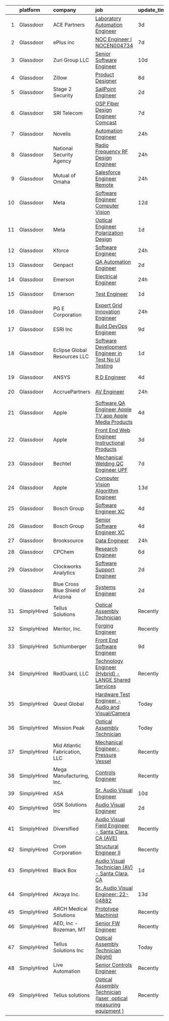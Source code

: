

|    | platform    | company                           | job                                                                                                                                                                                                                                                                                                                                                                                                                                                                                                                                                                                                                                                                                                                                                                                                                                                                                                                                                                                                                                                                                                                                                                                                                                                                                                                                                                                                                                                                        | update_time   | location                      |
|---:|:------------|:----------------------------------|:---------------------------------------------------------------------------------------------------------------------------------------------------------------------------------------------------------------------------------------------------------------------------------------------------------------------------------------------------------------------------------------------------------------------------------------------------------------------------------------------------------------------------------------------------------------------------------------------------------------------------------------------------------------------------------------------------------------------------------------------------------------------------------------------------------------------------------------------------------------------------------------------------------------------------------------------------------------------------------------------------------------------------------------------------------------------------------------------------------------------------------------------------------------------------------------------------------------------------------------------------------------------------------------------------------------------------------------------------------------------------------------------------------------------------------------------------------------------------|:--------------|:------------------------------|
|  1 | Glassdoor   | ACE Partners                      | [Laboratory Automation Engineer](https://www.glassdoor.com/partner/jobListing.htm?pos=119&ao=1110586&s=58&guid=000001832119b7a48bf8533089014e79&src=GD_JOB_AD&t=SR&vt=w&ea=1&cs=1_91595991&cb=1662707677602&jobListingId=1008118432869&cpc=42BEC95245890617&jrtk=3-0-1gcghjduo2jq9001-1gcghjdv9h7hs800-652232bdc68f173f--6NYlbfkN0ByNdR6lR5vInkMqW9PARJ6PF3Zoox9TiDJ9pL5aH1Wos5x1GM2VbCIKGnz0RoNfDqlWyXl9LGI9vwy7gxCs_LLdZusVkGrclSH0xyfXqal5_2hd21Z0ElCXOdZhyIi92q-kwUtiUY8hyKzEHXsTKSBRur4iZIcq9xdPbnWPKb0U7JaaxMOGnqrz0ld5u-bNiM96tjKpPwih_0fcRLB_P6uypKrC4tXX-UVANu3R-jjSea-RIvW09WQLPClLwcRLRbtWwotPDHyj7YRT5y-NvoVWgWrtBlsCETi1l3stUOTuyvC4QnI7rS0McT9aWz8Tb7HOnnuIhMzMj7FAbnSF29TUIGN_HZyav2EhRV3V3Vu3EOMq3ExvG0Y3-NoKNm3Q0ocl8WNXzfYDz5faGi8Hxkobf0iIxV0a4zdXZGhomq1ORsX8FI4LwMLdrK0ibSVVzstn2PaDDyu_3KmqoXepWFs35USLcaESlet8e45LXKQoojZRKSNU1IUs0wrasErwo5hkEjIhzk8sA%3D%3D)                                                                                                                                                                                                                                                                                                                                                                                                                                                                                                                                                                                      | 3d            | Middlesex, NJ                 |
|  2 | Glassdoor   | ePlus inc                         | [NOC Engineer I   NOCEN004734](https://www.glassdoor.com/partner/jobListing.htm?pos=112&ao=1110586&s=58&guid=000001832119b7a48bf8533089014e79&src=GD_JOB_AD&t=SR&vt=w&ea=1&cs=1_8b370ccd&cb=1662707677601&jobListingId=1008111393625&cpc=FB7E4A1762AE5BEC&jrtk=3-0-1gcghjduo2jq9001-1gcghjdv9h7hs800-e62d58807affaec6--6NYlbfkN0B4q5ZfxtiYuHthRCrlNTaH3IgnRrb9iipLWN6eJD-7mZ_ik5fnnuNKhefJl6Hd361zlzf3QU9X6UiejdtsDhHShDiU1BZUW5A5RytRO4Ps3aKSwP3ZX7mBv3DvFTX_OuAv4cDBlZjjgLh0-7ix2jL-GRLng5TzsR9jFJZu558b7uMIYjus-rx0hupQzSFmDW-er1ECWT_o4t-cA7q8-ftXV6hS_oR8KxfoZjsZDnsBhZRnlLQyKvF-qTbCjUAPTp88C_pXTLs9zZrP7JPelQ1zkdsbBGmzMju0TgAJNhyL5buwDbVRIiNrGM0AbNLHeIG1mDa7Ip8xgm0-5fHstpAthV9MllSSlQPp-htF0raUyCeA69N-eNglpUFmrADXs3bayin_5fL3LLfKfsuG68seuPkJqyKz2c3W_MdddybQKgKRMcgyuw4qTsun_BSiqrZXmRMVHNoiA7tbqtLzB9EhKOB6QIws_syObr3c3GNJL44p25J09MZODg-p01I8jLFeOb387rJgnBB58S6uJX-H9cU8jfvUCEw%3D)                                                                                                                                                                                                                                                                                                                                                                                                                                                                                                                                                                      | 7d            | Remote                        |
|  3 | Glassdoor   | Zuri Group  LLC                   | [Senior Software Engineer](https://www.glassdoor.com/partner/jobListing.htm?pos=130&ao=1110586&s=58&guid=000001832119b7a48bf8533089014e79&src=GD_JOB_AD&t=SR&vt=w&ea=1&cs=1_878b2751&cb=1662707677603&jobListingId=1008101640448&cpc=A65DF3A704A48F9B&jrtk=3-0-1gcghjduo2jq9001-1gcghjdv9h7hs800-9ddeddfb2317601e--6NYlbfkN0B_pnyWOsolwvUtosgC7SuPHFP0Wtx8vABUPGRKWhljOhw5DdfbGOCWb7eK3Y09FMjg9X14kRfhlmXPDMFpK8ITMUlqVucPg_7JOk5YMmVY6aQsS0St0dfmzScn6EZedG8-MNEsECbVKreNmHiACsFIMjvpXMxV9m2vIb1y0g-PRuVk13wu4n5JcsPfnfkXRUfh3fVVragGTjgTdjubO_fPQIsfeMJuPOSUJ858TL3o4t3PMySDJ5bEQjSLV9zb9jIB2Bo6gp2319FkOgdX1PVoHm_0H6tudUcP1BXKM28udWE9KXYu02ZQYMZoxyR8vsZvasiHGmbbUAtxxGtoq3D-dE2RXKM_GmULcGifXMvc4QN5N6YCyd74JAxmDgHoHDUqPj-B8YHutiInIact0Xp5c1Pd1OiEUbzAB0ATeo7fFoSu9upqnjm_rG-AYXzv6BnrLxANYckeeF-AUqCxhN1Ka4sJ1hER_lC6ahY40DEisV9Gs7LSWEIiNxs5MqCNYbw%3D)                                                                                                                                                                                                                                                                                                                                                                                                                                                                                                                                                                                                          | 10d           | Remote                        |
|  4 | Glassdoor   | Zillow                            | [Product Designer](https://www.glassdoor.com/partner/jobListing.htm?pos=121&ao=1110586&s=58&guid=000001832119b7a48bf8533089014e79&src=GD_JOB_AD&t=SR&vt=w&cs=1_9482edb7&cb=1662707677602&jobListingId=1008105734825&cpc=3BA4CE39D5B5DEF5&jrtk=3-0-1gcghjduo2jq9001-1gcghjdv9h7hs800-923d093315a463c1--6NYlbfkN0ANMurRYyPEXg08u6OamUd1Mvhk-zhFSGYIZgoJR86UvYL2v6MoUqae-sD5DnU21vqzMUfcrlxXldGlpvZ_A9LcSbv7fieDI5Q_e0eCDabZQJSfXOKXU7HhyZwRBWFH68mW2QkyUBY-1UqPK4A2Y0SDj9Q6XtG2RXC_FvaVnw66ZtEOEX5EEE8TnwtOvZw3uKoAc7_Z_IgfOfsbe898SoADVkrl74q4nlsACu4Vqep-O-EIggGPyNgb3C5-UtWixD1GyfMvYcnkKRp3I0A9KYc4pN8llBe-RNLCPPJXUZdWdELoEpiVQNsiJVOVm7j6FHRkAKzUmhchIncsjSFM0bDHoZsj_lNeWoZNe5zo1V0lEu2geboX4KH8ZM9lirz61PtI8zRLgUR3mdyYFhpi-tHjSOVN1mvSZcLqOpu9gMDzrjmraKctkCcbKWJ0fLPZs4nTyVtfyy4PQnxst9594jotRshzL5OLYGQtLYYcLuCBseKfR7FCmLqhBEo74maNNTfPinKB2UD5y8bzKx0QMGu8gD5tQVtIgnlauRqqKPit_X9Gi4o91MxFM6QjypeHt2AF7e8Mk65YoCNEcVE4jvaTWJxRPsBjeYRWzyn_QVrFNXVqIqxHIMpt0ZqeyOimTxatBPXgX0RQsRr1dX8YSTzRB4AA3sqGU-I3eSDA6hWVgSc3dhlTE1xq10RamEJCyFx_06BmNhBpW3nRMZbUB5CDRt-6Vyz4UiQ5HB8RP9qV3D-amT1V_5c5RWRIsbq1sJx6C6qIXVBdY-1OEQfnXGA-QfzPAQNLZb1Cf6H3x3hyp17g51yPWlP9jPenMtsyLPzi1o5OEJXEhI1Wc0dFGmUQ2xbXVzHR_7WkLyUhMTubwYpGPF2ZR9ddL0agZgiAm0w%3D)                                                                                                                                                                                                                       | 8d            | Remote                        |
|  5 | Glassdoor   | Stage 2 Security                  | [SailPoint Engineer](https://www.glassdoor.com/partner/jobListing.htm?pos=103&ao=1110586&s=58&guid=000001832119b7a48bf8533089014e79&src=GD_JOB_AD&t=SR&vt=w&ea=1&cs=1_995b4834&cb=1662707677600&jobListingId=1008122108192&cpc=56632219D727AB75&jrtk=3-0-1gcghjduo2jq9001-1gcghjdv9h7hs800-ab52e1fe7014b250--6NYlbfkN0A8T88lZYuzf-YiSocU980sXMNm8VYjkAjpTeJrhsXZBo5azuizjI5jDhn4NeyRL-DWMQZMu4xJQ5l7A6741QzoSK_bKV8uZMTRXsP6FYiybRrntL91jxXSP0VTeicyFcD6kJSww4hA0lorlDb8qW9GgVuiVIoLkqh2Xe1m9KGqmL7OKOrAd9lgoi8wFgWQpWbzOu45EMtp2elLWnHOjQCXzG-lj9AWl-EGMmSCCGmKcgPIVu8iybTC1pLAb7AojQAcLNatjzRVQ5_3xuKlAt2Uhmja6O54UQBYmAcONgR02DSpZI9tupTqUeBCcIaaZKgh7J2VbQOpwaxZZlWEKz0Q-j4uV2U7cVAOLqXehMLsBGUM-lKFg5-Z5xzA0QO3ami8Z0s2KMVZcJa6Q02JywcoAqGPGyGOApzQyj9is9bCDiPXhO8X9muxTjmA8i0d6f-5CboUPpNbh7e2M-7AK9eMEzkiGyrXewS5w7WnMVQ7kPtLM0PrnRF92x2v_otIRmdxsLT6_kpaUnI_v6uPqJArYH8GB897vBPgjo8OOP7P0Q%3D%3D)                                                                                                                                                                                                                                                                                                                                                                                                                                                                                                                                                                  | 2d            | Remote                        |
|  6 | Glassdoor   | SRI Telecom                       | [OSP Fiber Design Engineer   Comcast](https://www.glassdoor.com/partner/jobListing.htm?pos=127&ao=1110586&s=58&guid=000001832119b7a48bf8533089014e79&src=GD_JOB_AD&t=SR&vt=w&ea=1&cs=1_a6b20be0&cb=1662707677603&jobListingId=1008111643443&cpc=32EE424DE2B657EB&jrtk=3-0-1gcghjduo2jq9001-1gcghjdv9h7hs800-e4c5a6d43a99ec4c--6NYlbfkN0ASox8HY7fHhqRCv4hkUtVh8gjFDbM8jCSTur-O6PD715wUk0B0t4AHUJnDHRUPYkFrob2BwK2Scjm15woiDC1PKSR0cjZuAU88ZbK1fAyFJBn0DFyGDp-4JdSVrihR0kt8v75XAPgoBBSaSR_1dRDNHk3sCmc0Dcl_0DX1wQLgP18TyASoKIh3PKchGzNP_V3uc2x053mwHcYnF0V-7uNnWdqkiJk3ympmdERm1iTVCd8XQipCicAoGXNTcSp8qxC6mQjZqPzRNCu3l5rkZlvE_qou5agHUVtJ7UBulR5cm-AlORGwlNfuVgyd8wGJ-UsAgV4w4MDhbbB3efA2E3CJ80uCNCq34yP1FtD-nA4EC-sMljSBLI_Gqfrn_99c-PznKJ4LlDgG5rCWWrpHrFFqF672fSSAw4sH6UDxorhA5R0xDETP1hiQn9BjtgLjfNHMSbxGp9brUT4LdVNJgSjkRwLgKvwexzYuAheeL84XmoMWHS1fJ-zp5So1z_ovpDAX9JdoTMRgAtNf5FXyn0TR-85GdXn0mJc-3GSbfqYw_6fbDXWqeC_0QG3cIi2lfBJJU7iA-7IClzDpYj9sus3mDsxU_dfLQLfYNbQX9sym6A%3D%3D)                                                                                                                                                                                                                                                                                                                                                                                                                                                                                 | 7d            | Remote                        |
|  7 | Glassdoor   | Novelis                           | [Automation Engineer](https://www.glassdoor.com/partner/jobListing.htm?pos=101&ao=1110586&s=58&guid=000001832119b7a48bf8533089014e79&src=GD_JOB_AD&t=SR&vt=w&ea=1&cs=1_8a5eb1be&cb=1662707677600&jobListingId=1008126599538&cpc=039DA5D2EB257540&jrtk=3-0-1gcghjduo2jq9001-1gcghjdv9h7hs800-c554b434873a16ee--6NYlbfkN0DuAmDPkHKeHhEjzTkWHdJ-QQb8g7bZBPtpB41cPHESkAkTWqrztWh_4T07En7g6J0p9w_-tgwyqNflJtc2XeC6DDM9ds9M6i5InphYErBHrDNcs5oPf1pBvv7xvXXI0vDX3pAa3yNudOfPpmeHucuePk0EjouHxPUAjMIkYq_Xevm8JGV7rzLIPktliFw6bMzuf66GDD7SriYnKpsp1NtNp5f7HQZY33wxBbej3Psw16LQvckO14RV1NO-vywH43GrDv8E5Egd59MRF5hxDlxf0fvO7VDWVL_iKZFOVwY4LB07Yx2_0_xBGIZk49xUkqxRFycStIVekr8az7MSRg2Ei3MjY7bilG3iqG0W8zshMLL88OnybPEbcMCjfhFhEMyV5Gn9Iyaw2sMeqCQWIjDPPAs4lKbF9Y6AtoATxT-YDhLEEXzPCoXvGy4jFpyye-FkgD6PIy337ZFHAi8fmzKpQAy8feiVcZNkA_frI453P2iKID2Z1-ltiQlH-IzI-oGRDn3GaPiqANiGK9oY6TnVrtPjL9QWvBqxsiDI7ugWrg%3D%3D)                                                                                                                                                                                                                                                                                                                                                                                                                                                                                                                                                                 | 24h           | Guthrie, KY                   |
|  8 | Glassdoor   | National Security Agency          | [Radio Frequency  RF  Design Engineer](https://www.glassdoor.com/partner/jobListing.htm?pos=110&ao=1110586&s=58&guid=000001832119b7a48bf8533089014e79&src=GD_JOB_AD&t=SR&vt=w&cs=1_2b76357e&cb=1662707677601&jobListingId=1008127627749&cpc=7E69D0A57279CD4B&jrtk=3-0-1gcghjduo2jq9001-1gcghjdv9h7hs800-a33cf213bbf4dc61--6NYlbfkN0AC5S5KfpcrE62cRuYLg6qW_HWiPjKHP06qk-AGfbwYtGlr3wcSMURH9oqKq1q2FCeKEYaXCIMmdrkPaz4Xn-yvDluqV-Krdjalzg8uDy9Z2mVNvEL8qS_zOCVe_MGyE_EAhghzG5RMoT0evCp2Q_dFz-tDxnSZuinX2q0ZbV71o7FJgGTTw-NuWO2JzMELVCi7HnxfGUvA_lmnjhvXYrZqwUsD0EywfHSUwHR9w5yreT9Bub5m2X9Y-j6DlHBdX2vbNl5mdnjVQ5mHBw7BtZZy_SdWMwPDe4YQVB-PrOCSH39iOUspAKF-xxuZTg-NnZrg-1MHLB3TYDDwZxssSamJV1PQOFBLhYYp1QsFTTshXd494etYz1lUWkhbXzgnHWZKmV04QctdQ8FeLYL1vaSzoEIpOfsOwBWavURoYw1eBrgqVZrr2qxGy5fzeCq2BmGGmLYehCtJbPjKUBRpZCd9xCI6mCsl26jAk0H_Sx9OeOdyTVa0qgr_)                                                                                                                                                                                                                                                                                                                                                                                                                                                                                                                                                                                                                 | 24h           | Fort Meade, MD                |
|  9 | Glassdoor   | Mutual of Omaha                   | [Salesforce Engineer   Remote](https://www.glassdoor.com/partner/jobListing.htm?pos=102&ao=1110586&s=58&guid=000001832119b7a48bf8533089014e79&src=GD_JOB_AD&t=SR&vt=w&cs=1_f2e7d497&cb=1662707677599&jobListingId=1008126266615&cpc=85D4E989D68E6247&jrtk=3-0-1gcghjduo2jq9001-1gcghjdv9h7hs800-2c430e978f3b786d--6NYlbfkN0AKY9t8q7VgAheoAs7efbXyhExMUVS6P88HBLabZoQOT6odWudF8K1nswEbB-u_gfhpoqbk2Gu_Ij1pbMkCaCxA4sFSufbrH3PyHdjj_IHJxKKO7ncoKR1mfChi40gAl32OhRk_6NkiabsT2P8gymBO4S0jupcXWeKmc9nP7kvawedH2Eyklsz7F5u6FBVJGODAkHZZU_RZyNhR7Qpu7oz_YcS86T2MZ2jAgnJ4q4vGESBIvaAH7zMd9Z1eCiShk_goiTAprMNwTx-hQGKg2v6mkxgIVQ9tEX6qG6z7SkN-Op8wZuV3OdcJ80n2HkTITgoPyvezxxjtGG3mOnmBcFpL92rQmp4_6KvOvPLMFZpSSOIVY986zk0Nhl4bQmvdmG46VUY_FIRW84mpHZpxnPBN8Zs3HwfLAxrHT8V2CcbGR4PwJkNjr8e5_uwm4tkZcm6i5l6YVxm4b_hT8xGZT4EySoeYks1qcWdc03wqqxoJom4tTr2N2FAtXrDe6GWHYHr1WxGZGdt1VptbtYb58HZjfbCAagLespLYe9_IAv5r1w%3D%3D)                                                                                                                                                                                                                                                                                                                                                                                                                                                                                                                                                             | 24h           | Remote                        |
| 10 | Glassdoor   | Meta                              | [Software Engineer  Computer Vision](https://www.glassdoor.com/partner/jobListing.htm?pos=104&ao=1110586&s=58&guid=000001832119b7a48bf8533089014e79&src=GD_JOB_AD&t=SR&vt=w&cs=1_3632d1c8&cb=1662707677600&jobListingId=1008098380623&cpc=C63BD00756FD6F58&jrtk=3-0-1gcghjduo2jq9001-1gcghjdv9h7hs800-9aa4f68b3dd2f527--6NYlbfkN0DYl4UJW4r1Vl7FEn6T9F-rD9lpC-0oMJVSiWjK_MGUd8e8cHXcpv6KPyjLHZEfqkWOcX9hFWx8hFzdOzQU5Dl34JTYYxQ3_iIxcrJBRnNeMQBKfD-8c5EePjLvtrJduIJsdg_d6CF3XkX1qh0pJEeZrWuYJebt361thuqh7fzdzHmd8dNQzCqzSJuJ8gDWKWIsvubSf7xzbZ3UaJ2-60VafikgjEEmm9iiQ5n17VFZ-3TH1Do6XEpCLfeHelJa8S9UPmDSPtsZt-06x86kpVsx0V-5rjeybVLApdD0F7JDgf91sgXfaoOw7nxeckI-fvbtD6rvt_sS_S1NCxyOZKLjJ7tTKD9mMxz2yoFize36C6o9ilxVOpwwppIAQI33iPfYJMs9oG96Oj03B5Tb8AWr-T2PgxFHZv7oT4T2mpzwXJiR8jvhBlIWeXYq4YDIkosbOe5F27A-K-EQnq7-J6TB_geAaLzHfHtvtolfVWR_SF6Fkk2J-ywVcG25hRKhITrT_GIKHm3d6SxmJj06gQbDGwxaxtDrdnzf0FrcLqDfLOXBOWyd9wR08O6n-x4PKedY7NR9Bhh6gTCDSQYP39gXaBFCgKJpU0_js78o0U0Z7YKI02kt5fNzcU5suS9VL9RvMe6rGg-PUqg6hAuPScjFcwr_iwHVPAajQ9lJkWcjJw50sq2ZSNWM9jCoYywt4fT-yhwx1WL1zq2-lgrBsO5lCU9DqDyP0Oa7EEhHCRhSfCUzkt0hDxeJPO4ZKdrRzYRwRpPJNVGuww0UTDso5dBQkUza6qOVcjvgkpwK8lYWSryyByFblB9ekEvJbMzr4ApScylqTP4ao8qeXP3Wh0b2zt3ack775t7hGql4QYrmIWMC0JPn-N9VM14XSLdlzq7RPkP4yYnENGo0hPoxQeH703hx8vYL-9kng7vZOt1TSx1i5a647WoVKgsI3KgxNrukGL0IzuMsvM5NOffjDH1KMxNcxJWfgv7XFVgLMarLmUi-WJyGjqWybISpF5ox1ZczvkAwXGedAR-5wJ_jzDFx1zBg6gfr5bDlQ0JkHgBpRPcGotqKpIA_NgSYjPNbTOM%3D)     | 12d           | Remote                        |
| 11 | Glassdoor   | Meta                              | [Optical Engineer   Polarization Design](https://www.glassdoor.com/partner/jobListing.htm?pos=108&ao=1110586&s=58&guid=000001832119b7a48bf8533089014e79&src=GD_JOB_AD&t=SR&vt=w&cs=1_c5eba582&cb=1662707677600&jobListingId=1008124635623&cpc=07D58528F3898F33&jrtk=3-0-1gcghjduo2jq9001-1gcghjdv9h7hs800-ea555e5c1bbaf5b2--6NYlbfkN0DYl4UJW4r1Vl7FEn6T9F-rD9lpC-0oMJVSiWjK_MGUd8e8cHXcpv6KPyjLHZEfqkWDJ-rd2ECtM1e4tNc4kUWUrfZ6Rs2gvZ6mGEtRh1i7_XPpiR_KvJ7F3lCN1FxWaidqWdXHR490vLbFCvla3wZtdAThktYa75BMbzh2A3sbqVtWNulb84IvaIhqbeG62v2DARnjNhpGnvJZMksRJekkwPbiKJo0kCrh9j5ubCY3JECTuhj2HlfFVRTWC5eHm_urvB-nLIzDvYSXTQZyG5aQLALoekOGasYDl5T1EZfkphMQX4jduN6rdaARXf10VMCP5Gx-FKfWw4NTfYOl43a8E7zxxkjF8mvNUy44K5c7TgQV3MlpoVOCpbgNiu_YzlNJicI1TvepPR5D4iUtZQOwe5hQCEulEPB2GC6WaUYtOx4MsxPAqY-_qeeeJ8BBvzPo7rhomDFF8PSWbTW4DhOEGnJ2mXhK-sW5x4fEe5UJ4xBqc2SzK0-bWdUhOrq8hYK1l9eF0-OlFu98k7OufrmZg7_rcTcmcbB_rnWEXbsoYoXYfUjzUUF3_4q0fi_5OCEAM_wiMG2f1ss4v9apqoSKfL9VRA9yPVsTugp6wHBlMNKpF2eOFG6yZQGKZhYlbJHBkg9VM7VEs8ywijr2WdZnDH1MMKNqDUQn8D-IIIOeJOLjyBQPAZVLw-z20V1Sy2kMb91-bmfXu33QzSsYCryD0q-twyjPbo7k_4K9BzCDqCgNqLo0qyUrQmSpVgPcymq-UhlvJHmSf3X2z4qIKdN3rqAAyOrMb1dhibqSvQK6FN8ECPGz2slq1YK2QSUmBjKpBc6lHCz3bV09_swWZlE25Kcr_RW7JtZ0qGwog044M5dWRDqx8FRi4vNLgnSwJ1yZNaD01yRq5QqkItlHWJErGHh6Jq9VWOemf-AOOZdRhkYW1jA2DWNplKSlsSFAOdkJohHECeoJUIoOn3QkDBjgbmdiYB79mFZY3mn5b7IsxCMKk1wvpauArwudcy2JTcxmF3Ebv1DVaOgQ1IqzWSLt7_jf3r1VBOn4jDgSrKMJ1Zg3nAq9mYneGWU6bMux4jI%3D) | 1d            | Denver, CO                    |
| 12 | Glassdoor   | Kforce                            | [Software Engineer](https://www.glassdoor.com/partner/jobListing.htm?pos=129&ao=1110586&s=58&guid=000001832119b7a48bf8533089014e79&src=GD_JOB_AD&t=SR&vt=w&cs=1_6d6a5d6c&cb=1662707677603&jobListingId=1008126594679&cpc=9FE5D8D7282D4400&jrtk=3-0-1gcghjduo2jq9001-1gcghjdv9h7hs800-51b0cdb0ba8c4854--6NYlbfkN0C5IatSLh_Ak1q39eQQoPIxD737RW9NeiYGvIRXkrLjEBkC4LI6KweF0vk9JRHgKW-rWWoHfZAx_It2o7fcRG0rBWp6Y8od-RPAJZDIlAKxOSSWQ2yNoxUwaNx0DioPbWmKrmH25Kt_R5UOMipFAGe-u6H-i0n4B-FGs0b33kKP1_RNDyMC8ZpB5Vei9dBHjKC94LilDNAjo6XIprCO3wKh9YGCdjIDHoUTNXAIyt-d3ks1_oANLv2sH5gc1jhq09ufNkW3ekTeNw-gzFSn21fNwxCAKaenqE1S-8gf7j_BMshT-hUGpxcENEycRdTEmkk_arF_7mkszKFAXQFcabsAodlKgH4CP1SdbVdecQgiAr--58T61P0uZrXJp5TyBx5yrrErTNv7yq7kFYeNzRwjqeUNgOmzpHa70JmMzY_BKcxZ8lYMXBm7xtfKMHIMOTddH8TY6-x4oONbDzWhj7NvB02U22bIkGWOVuCy5fZSCvxxW6cZAlz-tuKDXyyl4FhdvF0DXb_ZpyazfOCxDEESyykI92egz-zzJ5Xd7guFx2Rq6BdckqvH0TiakNeDpjP_G8zUVdMwm4G5qjHRkDTrRR4QPjSMNcdtli8PttnzSfG-JgVkFrNfODDEg1JaCNs%3D)                                                                                                                                                                                                                                                                                                                                                                                                                                                                                      | 24h           | Windsor, CT                   |
| 13 | Glassdoor   | Genpact                           | [QA Automation Engineer](https://www.glassdoor.com/partner/jobListing.htm?pos=128&ao=1110586&s=58&guid=000001832119b7a48bf8533089014e79&src=GD_JOB_AD&t=SR&vt=w&ea=1&cs=1_071d949f&cb=1662707677603&jobListingId=1008120747234&cpc=9908D8D4413DBB8A&jrtk=3-0-1gcghjduo2jq9001-1gcghjdv9h7hs800-f8bde9ad44e3b6ad--6NYlbfkN0DaJtr4oGHmmHzyu6tv3H66f-JEres8CRY456IlKwHT4pJ-OX39KHuYqa8Q8GbUa3UWmaqpugOg5sHetZJ1ExuvrzBVO-1fykj_jlJ7olinRg6hj5svdLqPeNwM6WpazWmkVW72ah3x2aMZPo1-e8ARbH6qaNvJHKIqu8XbK8HvgWG8y-mypf7niJ4kYJm8lTEEyuXUVMGUsigc9JQbT8xemIbOrywRY9WKZhVpur-I5n8dAmzbdCASGPp1c02BbngRf3GSk-dPD1FO5XG-6PSIUNIN4KhCBbPp8GM2BsJajNAOWMLG5vmP5toaYJeDKFrRLmHy4zHhAmWCX7y_5t6RAhl3eOyO4fS8d30jSCM15pxEE9Z__XTfiGoWyy8_OMcawdAOTc2_rhid1MttWCa6kN9H0M1kSgYJjOqD3HRwOuVuB1yk8w6LoPwcPqj_Cfp5qVzS-NjF2Dcc6qu3YSUFK78Aawy0L24ffBEyKvqmSpWKLbAsmBCRuNEfII-KsuM%3D)                                                                                                                                                                                                                                                                                                                                                                                                                                                                                                                                                                                                            | 2d            | Austin, TX                    |
| 14 | Glassdoor   | Emerson                           | [Electrical Engineer](https://www.glassdoor.com/partner/jobListing.htm?pos=116&ao=1110586&s=58&guid=000001832119b7a48bf8533089014e79&src=GD_JOB_AD&t=SR&vt=w&cs=1_836ed7d4&cb=1662707677601&jobListingId=1008127636774&cpc=280AB1FAEDD8D536&jrtk=3-0-1gcghjduo2jq9001-1gcghjdv9h7hs800-b460bf3748a4c34c--6NYlbfkN0C0yHrujcxMCbkaG3IbA09ELIIJjJgF-_zVRJpDqTq0TdmYpHkhqugMUm8iRxiEf25r0MJ35MXEMVLBp6gOcKbgW8ztGiq4W6ndr2RIN1sb4TNZTIRS6e7I6a2E5zLUEknG8KLqm0oaVC0j_ShROQms1Mj5h4DphLjizz5VfYIBMXlNxE7sdJMRT9fhDIxIbVDXw9nD87Oc3yhIgFjOCVV6z-ru6QM5BnR-M-qyhdpCMREF-AtumxdPUZsYeoa5ShVmWq3hdO8Hh1DzxtKRSjfYUoVnuVmz4Z2zbHICn9EsKYTENSF_H9gc9HSIG0XrJd3Mf2Ypb5GG5PwuNc3zRL1cvDCKtyLJ7N5CdbMiNfaBHknfGF3RtFt5XKRtBY8-xjqCOi58--NovgXjvLv3QTPIdfYOpgcxv6gRssp6lxF1X0c0bC0WcoTgB1009sU1z-qMeKWbEob3PN7i81iVoSFJlvgny0GEzor94aO7nIb7QlQNdfsnTOoG_O7wCHFTodlZsc9BHjif1tzybGAupuiva7qOeDyRCn2GGL9ip2rCjwJt2lWmz6ro7aGfZUxVfuxxXEGOumInTQVLi3cCPL4rQQbxga89QVp1AcNrHFYisUAnOZt8QynG)                                                                                                                                                                                                                                                                                                                                                                                                                                                                                                  | 24h           | Boulder, CO                   |
| 15 | Glassdoor   | Emerson                           | [Test Engineer](https://www.glassdoor.com/partner/jobListing.htm?pos=111&ao=1110586&s=58&guid=000001832119b7a48bf8533089014e79&src=GD_JOB_AD&t=SR&vt=w&cs=1_d064a5cd&cb=1662707677601&jobListingId=1008123900217&cpc=AF1E4A3695F490BE&jrtk=3-0-1gcghjduo2jq9001-1gcghjdv9h7hs800-5cc81979caa9489c--6NYlbfkN0C0yHrujcxMCbkaG3IbA09ELIIJjJgF-_zVRJpDqTq0TdmYpHkhqugMUm8iRxiEf27TVyYB4rQg9wUOtWaQ_1ScCld_cxbAV828ea0mSKv2MzUtSaJG8RsNu5BLq-cYois1AN0PRkIuBE_PqtPEdWDlZDmdXNrxIlKjb2qWSTAHjoi_5MuGPGRPVQMLqFjLXN3B3lvdFo-kHZPcUVFJhBhIcCsX2XibXynDqCUpwkJ0TE5Oiyw8NYOnECVXdeOgu6Aml8k07XPW4NsjFDfHoa-huWg8ZGIRYm5jvsW4H-WbFnXoUj80DLvYZTsaXqNzHMcNCDFzSpNzAjOfIIYMHUC-Cro2XWwlBgySdkzx3qOQVU_uMbCgGJI6ld6QCkIR4Z8qSUTnefD2x4c-IfTan4bscEGhcu5BDljtg4SONYEDoUoW8Pv7hRVaAkwSSULkzJLAQWB2D5CTSfAbl-4KD6sMwtXiJFjeaoLGvHc8fkWDV-Rx3cm9xZZB0v0nvOdrQX7QYxrPwrS7p9EDMXggfkC5okv5z-exNBNU5W4xh094xjfSmJPZQ1zZGAHWNqNOR_x4py3CBm2BWXSFIxkzu4G8OgpH_K_p9MEatlyU0g4ZZHlhhBZuNTNX)                                                                                                                                                                                                                                                                                                                                                                                                                                                                                                        | 1d            | Shakopee, MN                  |
| 16 | Glassdoor   | PG E Corporation                  | [Expert Grid Innovation Engineer](https://www.glassdoor.com/partner/jobListing.htm?pos=125&ao=1110586&s=58&guid=000001832119b7a48bf8533089014e79&src=GD_JOB_AD&t=SR&vt=w&cs=1_8b460767&cb=1662707677602&jobListingId=1008125539857&cpc=56C4EA4A1A191A49&jrtk=3-0-1gcghjduo2jq9001-1gcghjdv9h7hs800-59666b1a91e38229--6NYlbfkN0Dl5O3UwlcwwCSNUOo_pIXFXhqhPgZDNLRFp2hAbMlfu_U7Fdo9AfZuTWJJfdwboLuLb54giNjLYTw3Z_rRbeY7bq8xtwbpY4QGqwA4p9rfdHh_XMR0XdLFZayJG5K1D5QSkluFHg0YjXBD2jnkvblqVdNZW42b7UB2ZoBH6Cl8IRxzXszMiKvc4yKOpiGzY0ZrNIvf9c9eLwSY5MGBQ0Pabam1U8DzQERCVy0K5jM87218Z3AjpFfMMYaLR_DV6MytUt968O5mI-L0Z6egvli60HqvbqnltuF6eoCVP7Pz5BdInQJHreEP9_3ToCIx_fXXGUZsUq2VHsuh2NAmUfqAYPPC7HoCZZu8qOT7Ychs3pVNGkjc6HClL3O3SXi6v-vjbh_AX8NoJbil5Pp5h4jT7-RrImL1xeTjGXOcE5YjqsqktZ70P0yUN1nT3fDuiFw%3D)                                                                                                                                                                                                                                                                                                                                                                                                                                                                                                                                                                                                                                                                        | 24h           | Oakland, CA                   |
| 17 | Glassdoor   | ESRI  Inc                         | [Build DevOps Engineer](https://www.glassdoor.com/partner/jobListing.htm?pos=105&ao=1110586&s=58&guid=000001832119b7a48bf8533089014e79&src=GD_JOB_AD&t=SR&vt=w&cs=1_7e957bdd&cb=1662707677600&jobListingId=1008103869303&cpc=8F7BC0C6B9F707AE&jrtk=3-0-1gcghjduo2jq9001-1gcghjdv9h7hs800-8517b1b4c1f122f0--6NYlbfkN0B4RtO3IT3JryJ6LFsr6Dt8ocXPllQ1mo_KSjHUlnoGB7F3bWBDUynzAFwv2euFlU8wj9htf4K_u3129liXjyr3VzK9ek_GpL3vD-UO2E7FQCG31YZ9iyprHrDtFIYXt65tVX38FfbRwsCixqJruLnAKpuW97YI1kQXT1jTvgqOMCbXdKr19htJvm4Z3N5pjIpdJ5ZYjXHFACZLbPdR-2MIIQFXkm1SthubuDqdd2J1l30TykqvLIz6L40JVzUStDy5rpuYxlvPWoIQuuWrbLKZF3KRTrEdUQJ7S1_rOQlJB_MLt-JSF0_r2LlsPsJb1V-SseCkTDOcV7m8rg0BPleUe3GMxYv5UWj7gkFvotEdIF6JDLnPNcc954g-kurq2boSVFHWqq_Cs2GHUL46mumTU-ibeiKkV3ewjknC--nhtQDnGVkJSSFB0nAOzcGWvFpJoKDo9lTSO4tKDaSqWzF9CcH2mHqFHxu0HWOzoENdvgoFtf8d_3YOkT4_aoDhXWrEEtmOARlpWlIkIg2z47UzF8cUCu5sAK-izSOD2wcxF0UQrcj1yvYUwUNiqMqKWoH_wv78EAYehROsXRh9vDoeRtOPg64hTJ84Lebmpa5AdnJWHuiwPWNEUQ3JQN4NofQ73tH7vQA0fVL-ThUD85SGCeJtZvVh5ZKLlXCoSJftMSzqQGQv8P2pHWpY8PDA97ixWNtBVdUoS1u68kPediMwYOFycW9ZYeTNIxeVAK8TLvjAWAnawzZ6qjrJFjUpEVKbWzC8I4qx90TpzGeBVLpnVfgj6dNtBphgh-2ZR3YgFZRQaThDUlu2GGGUZmJCMq01G2cW2QQmIQ%3D%3D)                                                                                                                                                                                                                                                                    | 9d            | Redlands, CA                  |
| 18 | Glassdoor   | Eclipse Global Resources LLC      | [Software Development Engineer in Test  No UI Testing ](https://www.glassdoor.com/partner/jobListing.htm?pos=109&ao=1110586&s=58&guid=000001832119b7a48bf8533089014e79&src=GD_JOB_AD&t=SR&vt=w&ea=1&cs=1_bb52254b&cb=1662707677601&jobListingId=1008123968479&cpc=84DBBAA61F05C438&jrtk=3-0-1gcghjduo2jq9001-1gcghjdv9h7hs800-f10af3367db8ae8a--6NYlbfkN0CdcVd3SDA1nO7RkKTAACmPV4xEt72Vls8LI2dqcgyOeMc_vvJ0_NfqUYMG2VXJppKItth75Z737SASCGTQGiSc0LKWpYtDbMZOtwLIyTO8tNdVlPs1UN_QI0mZYl9lADU1ACODwmiR5Lq9J6FrMNphq0pRNsKRe_O2fHq_37U97jBxS2RDRLbfPoBywFnKre0Z0d1B_RBrbArUZ-Nvf1cYNxaTg7VUxHnMhALlQDC0k58mf-05RCSqOQwJIIQvrEpDurdBRS0UJxUmeBgo_wWHPO_Vvo03G_vYk4uDLWpbby_R4I2vN_LnFD8NbfbCj_98lUP3aChuOIK3Dtkhbylog7zP7YdYqbE0Pc0ULKn8ffYymv17vb5R3pV6hy4v5N1X8ml8j6LDwVH8DBaJaOJUvN2ltRAYcuDm960zgDYo9jUNK4pO4czJ19mCGw4nc7ENvb_1xybakVqYVh-uxzbyttllxiCNzyAPcuIsUGOHImKVwgRGQgKczTLLsLJLRXs%3D)                                                                                                                                                                                                                                                                                                                                                                                                                                                                                                                                                                             | 1d            | Remote                        |
| 19 | Glassdoor   | ANSYS                             | [R D Engineer](https://www.glassdoor.com/partner/jobListing.htm?pos=118&ao=1110586&s=58&guid=000001832119b7a48bf8533089014e79&src=GD_JOB_AD&t=SR&vt=w&cs=1_676022de&cb=1662707677602&jobListingId=1008117659981&cpc=AF770993EC679D41&jrtk=3-0-1gcghjduo2jq9001-1gcghjdv9h7hs800-0dafcadd7b385b71--6NYlbfkN0C1CYJ5HQK12A7y0ZBhFhW3e-LGRaOWowYCOYawr20fAOkJL-e9Na9BUTJdK3msro0c9Y4ePPwNiTcfK-mKtNkrLO2RFxJ1KATcbeVXVQbekPM2E85G8SFD4TRuf6jWLQ7bS1XwIoyuTL3qutuCnrMqFf_gcQUukCfwt0TNWv7pLXlCQGOrRaZNQH3FblOwzqOcjwYKtalAJ2k3XT6xvXJ5L2qUF31GzzlX_1DHl6vENmikuVKFvZ_EIzjEKQ9XdFuBiHV1UnUbEBDq1kbpzmBc4XEDmCTQm7jSOCu1KdEWvEvdJi1GgMIiQjNAlNHqpTlMAJuni9KbiNun0eoI3jc3TUrcS3Qg5Y-Wzanuq8SOlumr3-W7n5aj3BnY9YSmsEhDH_gPr6jiWh4qjjllHkIqHgeKou4A5YtaB77ge66hcPvIWeX-mOq8Crr1r419aVDCDFIiYUyZCTS6gXo2PP26In4h9Sa-GDzf6BX3DaY4d373rB6Amwmhk7y22aN54MRUKO9wIeVwwFfCe5BS0ajdxie-t-0S6OJNOhc3CzOUrA%3D%3D)                                                                                                                                                                                                                                                                                                                                                                                                                                                                                                                                                                             | 4d            | Kingdom, NY                   |
| 20 | Glassdoor   | AccruePartners                    | [AV Engineer](https://www.glassdoor.com/partner/jobListing.htm?pos=115&ao=1110586&s=58&guid=000001832119b7a48bf8533089014e79&src=GD_JOB_AD&t=SR&vt=w&cs=1_67f18149&cb=1662707677601&jobListingId=1008126723665&cpc=CA5E2B5B7F82281C&jrtk=3-0-1gcghjduo2jq9001-1gcghjdv9h7hs800-fc1bf3ee9a4d5286--6NYlbfkN0Cmq1pj5Dwku4j-j-jMxiR3p8DjIx5wPgrGZP7N5_dynGcPrp9S6jFT9rQaxa2Xft5yg0BB-VEmzm37JW-6zFQDg7_5xqI9mxiM3_gOAJfkS_t9McySZIEv9SKZpFFC0yJ87Qs1A8Yfj4CnIEbglyUycLhDenQhVyX4a20-2ToGLT5qh8cVgA-mGcGCUi_0LWxDeZcno_qI9p9wFTmbHZZWmdhGyLSaX8eJ6eDmtCj5_Z22-9XXC11Pi6HkV2jH0a0OScY9Tuz-qfAIlUHrAClVHdzIWWaxzgxe9t-_MBjTsa_ZRAvx6fxeozHCZyHNRsGWK86XjQGIzGRGW7QQ0E_JwS4IwKlB_FpbetuskVu-UIsScSJ0Jfm4puxOuX01kcfDr0ujAWX8rxCQdcj8Mgub8ZEI1ccjHEjWF8IefBolvKZfEC8CM6laUwhw8V8HC3ykE_gMutTuBMRpYULiD0m--Mf569UYbdIBy-ZEyMuxWECeeKC1IIHB)                                                                                                                                                                                                                                                                                                                                                                                                                                                                                                                                                                                                                                          | 24h           | Huntersville, NC              |
| 21 | Glassdoor   | Apple                             | [Software QA Engineer   Apple TV app  Apple Media Products ](https://www.glassdoor.com/partner/jobListing.htm?pos=124&ao=1110586&s=58&guid=000001832119b7a48bf8533089014e79&src=GD_JOB_AD&t=SR&vt=w&cs=1_bd519b58&cb=1662707677602&jobListingId=1008117423122&cpc=451933188B21919D&jrtk=3-0-1gcghjduo2jq9001-1gcghjdv9h7hs800-9ea0e5a6f70962d4--6NYlbfkN0BvKrLyj5gPmtZO9T8euul8TCxuuKNOtzRJOomxnwSEodTz2Bc-sPZlC5mDe-NOaJhaZKk2YD_gp3wm5Fl0vbz_qQlWYlFDd_0G6zcOYBV9tGm1AghXGgl5haJ4iVQnwUFrEY1VR56fzmW3iexKTZN1PwtKIHkHCRPEaU80PE8KxoAS0bvi1WztaGX6GljDNb5iydO6ii2lLDwaM1wFo8M4d0OTFj6wPh6VEOdVKFXsEl-NOMZeTyWbKyiNqwlAevlWOK94hlfu6yVpTQb78ZxxOcsVvJrm4tAAtnD_d2JQLNFrdYTDBDF2vjao3rwwDpUA5MdfKZEOA_sy_nE4tP2nBpA6rxMW6TNx7MpB2DIKJ6aUf9mNV5hmc3TyT52tiQ_mNPMKy-iZLDqACY9el9uXEzsKoA_oE_jXXVVoaapkn0phvc1NmfmmeXgN-79H5qOSo5BC7uW-cGiWw8JvxrQtUn4hClyuR_FeBou033MWKwhsEJlOUMNrq7qFCTSXjHhc3BG6IXdS5HB2VseE5TUpMrAdZNwe41e6rZkVFcR-eulN51jKyrOo0o0Fh09-e1Z1fVEqq_UN6E0708HYI72k0p3fdhjppPoEki80-wvTdP7qa0R8Lc9Hc3bYNctC-isHNU86URXJCuQar4Z5J14UBLeemaFkI7ssgWUcorGFmkg1D1evWgr5Tql52R0QO6z1CHJ_MBnA-eBITAQsAlPn0NCeN9gS2egM--wlWfxr8IUYLpIHBNse73HTP-v0lifQvmqMxl7CrBTTqktQWDIRlhdpKL4L0cySaa1-sddy2Qoymw5jF6j6fqc8P5oizoougeXgXzusXZMYCDxzJtD7DEeK9Ql6C42sKidl6i5RF6UokD4s1tTH87Owo_a4e6h6ziUmU974YOoVe3dbsittHdOMfIcEhtWOxKrK0JYl6RtcWBdGKW6SCqMyYqvNk44IHWwE8cGOA3fG3ZAdFMIthIXRpytUixz2gWnlB53XZ_G9vjftvNlx)                                                           | 4d            | San Diego, CA                 |
| 22 | Glassdoor   | Apple                             | [Front End Web Engineer   Instructional Products](https://www.glassdoor.com/partner/jobListing.htm?pos=106&ao=1110586&s=58&guid=000001832119b7a48bf8533089014e79&src=GD_JOB_AD&t=SR&vt=w&cs=1_077223d6&cb=1662707677600&jobListingId=1008119547609&cpc=32EE424DE2B657EB&jrtk=3-0-1gcghjduo2jq9001-1gcghjdv9h7hs800-7304c696e7e16188--6NYlbfkN0BvKrLyj5gPmtZO9T8euul8TCxuuKNOtzRJOomxnwSEodTz2Bc-sPZl1dBMH13w-jMbFJHSfppqJfTvCyaHwqnnMBgoZr2L0E8IHrjdFFaExIwYfS1BIcRSH5z4KW29OxUEeWiuoB9Vk-C96pJSSip_AHdB8NJer6tVrh-RED3Xj4MgKKcKx5RVp5Sq_wT1qi51L44iXIyUiMSnGFPlYeuYQr02ZUu0LVBJtANNsGxQbM-8AGx6DpZxdUeNs71YmpAfkqE1thdmFqX7zZ-tW_Q3mfwY6tuhzvHdfGaYUj8JcODz3Mwl_qwaAAaqyszU5IpQwmMnoW7Isay70pJTbNCpoZovqE2_DcwU7HcKEATyE9dediVUb1P0-SbcQlhnP3lpEaXe3bkxCj0zMg-Ncr87tt077fh4epMSz91EkoqatVAs2-PkZMgiPgUv7Ks21CfZWiVy4uPwcl0KCz3Rz8Sz6T7agXyZgkuOEF5FnFXrDf875ff1GM2p-RdUOBKyU5CfshYg6l5j9WHoZ0ptZAB76YjvKjANQjd0qGuypyOAn3mo-f7IEE4iDb7ifVUuS9enBO7GrT-ICXxd8PkbDwNQEbojscHtdV-_ilv2lpzqnKdkCLitVQRQDNqtJki_mh3ZUau8i2akb8rHNkgd2SnbxpU-84X3AVt59bJm7wo0HsMYUBMSX5j4b6TEdXNYnNZ0XJBhj7a80cA8opuuFFVgFNxnhIkWjLnCmFxp7gSARzQAGldOS1_C_wSd2lHmro3jYELLgvtJoRsbPEIWLjPRBcU8DLsk76CEr6BMkdlMxB6Fu5vUlD2KwCfcAhEmAi7sQTIyrleDaN6sdJqcmM-I4auDY2knTCM5cF7oDoeya7PZek_eUNsNb0G4aAl_zfCzyqY1zWgRSdo-DfMnOw3meKK1E3WFopVfAo3afWEE6vPWilUMzCzwp4WIgDmDmulTlEkqNpTsr0II4sCFvPSFz6gTLPhsPxpWOgkUUfqBYA%3D%3D)                                                                          | 3d            | Seattle, WA                   |
| 23 | Glassdoor   | Bechtel                           | [Mechanical Welding QC Engineer  UPF](https://www.glassdoor.com/partner/jobListing.htm?pos=126&ao=1110586&s=58&guid=000001832119b7a48bf8533089014e79&src=GD_JOB_AD&t=SR&vt=w&cs=1_f32ca4ee&cb=1662707677603&jobListingId=1008111655333&cpc=AC285F3A3ECA6BB0&jrtk=3-0-1gcghjduo2jq9001-1gcghjdv9h7hs800-5bad303476a263c4--6NYlbfkN0D1HrGvM3IO11DU-hdc4u4iftvEi0SlREeNwZASq2ihTw1OyUwQHweFYxnUKMnFMovuCGDmYrp0Wrt5TWcHm92L00AogwH7E8glDayLSiqdF5ieAEomDhFVg1lTbe9ZMlsWROnhRucPlbOWKgPH4Cq5H-K_UAWAYDCyT4tsDSqPz4-jFsSStj_NUYkksD4NtCpWk7Eeku4kPyG2apgld0SeptQjHxda5OEnRFmUULMMg4UY97FyrXFekoDW3RaS4G4gTQK3gcTzYNKnUyzfpFI9jOh9aQwKiMvP7l03JozgehfeQbMQIiggrHJbriCEFAJBM0_OUkskohNFuTj9mlUrgH8BcO2TrVz2qSuy8JyD8-eB7cKJuscQTlLBZlLVEfeIX9kt-dFMKWRSY8g4gW-w9F4YIJPCk3ZpYgeawlzznArjdx2hpEaJrQDj5ioWGPEB7I4i1zNQr9OPUkPN0BQVXP6Z1TOx5QDNAGb2H6l6b6EjMz5YDDRMXWUNvka_I5DLWnoppZxuctDjJfKzTyKYGKRg4Zk0UuCukKFW1Y7V0PVVB0Z7uQhq2YlbPgx4zr8Zar4S0u77B4tVVTa7CtexCllm_fbhfNI%3D)                                                                                                                                                                                                                                                                                                                                                                                                                                                                                                    | 7d            | Oak Ridge, TN                 |
| 24 | Glassdoor   | Apple                             | [Computer Vision Algorithm Engineer](https://www.glassdoor.com/partner/jobListing.htm?pos=113&ao=1110586&s=58&guid=000001832119b7a48bf8533089014e79&src=GD_JOB_AD&t=SR&vt=w&cs=1_0f1e998b&cb=1662707677601&jobListingId=1008095785180&cpc=155EB9D5185558AF&jrtk=3-0-1gcghjduo2jq9001-1gcghjdv9h7hs800-a1c5d86095d083fd--6NYlbfkN0BvKrLyj5gPmtZO9T8euul8TCxuuKNOtzRJOomxnwSEodTz2Bc-sPZl8WPllYOnI2jtoqXE1_oAO7tc_wPyTpsO5meqlYmOGePKAcDf6k6GpR_X5hJ3FL0mQoATGGYkrgUBqVEcyREFIvUSrXn97dQd5sbpn5fDZmRMe1Ka0vMilTZVPUV85wnrFXMGF0g61wLLGrNWc8R6wkONBjYxKy5uD-Vx1m1EtcoPc22z_XwEKu5xpy9i-_mmAj4vGZEqk4qyIPbb0gcGpO3G_dGGgOqOejeTVmEKeji4ZPvT1Y4PHewB76GBFDEps2fZH2nmEk2B51J6IYFtbcavBwxZ-FQOZrT1AqN6rGTjZ5McD1Vj5o9fVa92FO4wZNwjpYWel_NDyNUMHqYNOOO3N9AWLXIzBaZAe4dUvU1SRY-vrdT_kl8py7Vmxc1McMZGaWI9KMXc4TzMSH-mu_GbXMMSAdVfxASpBKE5BEHk2aBrBDTrT0XEDjx-QF8IS6qJFsGMl8UrX1dkBxxbgjgP2vC86bf7NDJwZCIBaElTFBbYxGfijGmITmfXHX650a4KbTFl0tVIdW04-lScEK55mwv4NnP9GHsU36dxxacNwZZ_A5ebMw_ljdPt1ANPGvVJfx2wrPTdWXBV37FClgQKuY9w-ywC6N2eXpa8iPxnWZ7n2WDZT1lken-s6KqPVLU1fm6Vxi-Vhehi0pXZnVmAq9UB2WskTinGg9bv4ppTyYYNEXqOT6kRonhtsXySxAayDkfHsqklDX9XoQRmHSE0CWkquKuVfSMQ0p9gigIVqCnfdXfgH6-ZIdFgksQ_P1y9Gcjcwjbc0PDLNkvUpGpoWyxRN386d_X-WeQQ3XI9d7E00j20mjp8-cGxnLd99FbazB7NE9QVHW0rjeM5-uZ-iM5NxI632Y9aEZ93UvWwAWoMUZQnkdGClNrjcDh6pE7IT9JIcEr3_ymAEUD8cT6drzWVZ30-fhOL6V7RClA%3D)                                                                                                     | 13d           | San Diego, CA                 |
| 25 | Glassdoor   | Bosch Group                       | [Software Engineer   XC](https://www.glassdoor.com/partner/jobListing.htm?pos=120&ao=1110586&s=58&guid=000001832119b7a48bf8533089014e79&src=GD_JOB_AD&t=SR&vt=w&cs=1_3b419fed&cb=1662707677602&jobListingId=1008116378379&cpc=A0637F14311B9419&jrtk=3-0-1gcghjduo2jq9001-1gcghjdv9h7hs800-ff5bcb5c667c852c--6NYlbfkN0C6GWNaujYxALY5cE2_tEHrxFJ_nxpjx3wh1ke1yD6QSF_gWAnu0BYVTdBq5zeqwu_zxbnYCkSXrnjN2fdj1HwMDqvpIshm6T_9roc2suWn4sAK432Q-kuQpqZzGYe3BuduXkITiofE9I_-yARDUau5f5206wa0lc3mAfdaLadU37F28GsnMAwJkSxVZVW45LBWNfVRi5OvS5Qyx_qvTgVI7qDVOkBLq8-TuEd64PYYA7Teeyctzn9q843HQasO-yj6BHpvEK5QdRsZtWB0v2EhQIV1ZpgQwjx2AsFrGr2-SK4HRJ3tUReBEcIA1E2wPqopjh-cb3-BR4hfHKbbu8GK182_z481QllWCXLeU0VPIr5_QSA9IeeOQEEnhb3vcSzDJqhcM9-ZSgS_fpsIMVlha9mJdw2iXEcrndyyn85ynlz992qFodD5rmdDdERzErpWOFrtM2Bak8AeVv_8I_h6AZuToqMbqzy66xzwZsbxA3xC_agyXiDfv3DSPvD7Vkig7BBJ2fBLKEImKXMxdZmi-ZPbkunI1mEVNEWWcTwwGgLZVVfiVfOHwkk8LL_dkjq451L3Uaxje6Jw3Jb-KXy1uoq8eyY7HId5PAiynrSBvZlnVkjb5orCd26XLUlc5i6iRzZthMW171xoEy_7XffPeRHI9wMglxxCXhjXfYAf8C4YxHc_0NierSeArfNoINI2VdtgB9Fov0hnyOA6KuFl26zjOLVC_YOJ1DpX9Wk9Qm3t0aYWRlLECCCqg91Facb0kmxVO-ihhlQWgdecDrbGlJhGotwn0clEhVQieDw3FklJ2ngf6TPrCT4OP-QWevvQkX3C8y80wE0a_AbJiV9dQ-b61e7kPXa8I2II1JLLvFpuB9mzEJ2VS_WFMzZjp8iltVAzlFshfpY3RbwLids1MGKA0c-umGa6ws1zv1ysjBW64XKC0Z3KH-bvmhtO3p-d8BOFuG6IthXmhoBv9GCxHi2FgVuS-qh1y_eJIxmtkg5a6aJHjaO9GUIxAmXpPLTFXhIX31SHlA2Jw3wlPahdperm0hVrfSHy6eadaZOXwBQfC2RK4zOr)                               | 4d            | Plymouth, MI                  |
| 26 | Glassdoor   | Bosch Group                       | [Senior Software Engineer   XC](https://www.glassdoor.com/partner/jobListing.htm?pos=123&ao=1110586&s=58&guid=000001832119b7a48bf8533089014e79&src=GD_JOB_AD&t=SR&vt=w&cs=1_78ddcb66&cb=1662707677602&jobListingId=1008116378381&cpc=1120CD366D53BFD9&jrtk=3-0-1gcghjduo2jq9001-1gcghjdv9h7hs800-73f1919c5f6fa7ac--6NYlbfkN0C6GWNaujYxALY5cE2_tEHrxFJ_nxpjx3wh1ke1yD6QSF_gWAnu0BYVTdBq5zeqwu_zxbnYCkSXrkexhykEylXRduLcWdNMb200fOY1zMxCgGvfjKZaq1UZwmv1iHhlbjQ_hGli9pKT4Oo_FG2XEmfSsF7Qb-Bn1ZOWj3NUVMuaoSOWvMaICkFT-7dXQ5TiLPiI6G-wjL3e0NY9ViGXYAmUxj8ksFGpbnII7PdRDEWWFK9v-R-cqpeeLOlyPH39GvMSlvxk05xoLBTnzAoAnlOioRChQwBzhZfWgru2km4NL_OBkVOygmP0lT1FCcuYqj8nwWJ2Vw_-zY1WbP4WyQKlabfBTMP4_OeFvbWA2CrtsWjKVG9Rt8DYgGxepdRLtD6V9vy_uTQKqroS4TLc08cKcfNakUtY-r8Q74rCvnCTvOEl9eOGl_pEgxBXOJynAgwnKQDg1B-T-OqasyhLPmmA97C7ON7vO_BL6Kx2Dcyd33ZZWEOd_NVLWV-Fa-eCdpvCipx12lh1oci_FJqoaAzbx5U9gNUo0oaty5b4pogIMw8TsPyyOiEYot4dV6onH0Le2cobc-OONiJYcZmukiXIlUReeoCk_S28dgZElX50tgz4J_MHeu_oeYgCunS7VQflwUkiSQU-i4KXfrK2cet3IFjm8vyzZQvwKC2Z6GVMYFDhc4mFLY8MZp-07TgEHF2pYGTLN0ohx9Yz7QaOV2MbirjwBac8TKczOB_sBGsweoQBKx_TfpufDAEbb7bC6jkS8C9DOUX9Ob-ThJGmt5oa6HhaXoyHGpoSAJixQ2IFtALnLFH3mk616NKZFK2wUtx8EuCa8wcYD3dajNNDfcxJJQlwtHPookIBq0EldnQscrmy3CDF20ZPNiAYYPQEo4wKSfgKwm2xlE9MbzrF85R1yc4AGmPNCXtofbLYA5FOWBFC5WtQ2DfdNnUUdA7Z46JluU7gnzamvkYqvvHPQzne0dbikE4_hP1gsLDXt4bNRIWday77xZ5FvgH1IjzY93ocEfQU1D12LjYA1nfLpCZggSzYo0T6_Dz91GPKDNStHyI0yLx_8hgO)                        | 4d            | Plymouth, MI                  |
| 27 | Glassdoor   | Brooksource                       | [Data Engineer](https://www.glassdoor.com/partner/jobListing.htm?pos=122&ao=1110586&s=58&guid=000001832119b7a48bf8533089014e79&src=GD_JOB_AD&t=SR&vt=w&ea=1&cs=1_a0136c56&cb=1662707677603&jobListingId=1008126654709&cpc=ACAF1607C5C1E404&jrtk=3-0-1gcghjduo2jq9001-1gcghjdv9h7hs800-1f0d839bf2429cf1--6NYlbfkN0BhNN3PPgKPbTMZB0Y0J5JTZS3FnMM-ugqbblX4_m-srDJielPNCs_lvQXXEB0CV7NrTXKcgA7f_GNSxSEduO7DAM5meErWTw1FEPL3yJ3qcEsEuxfzYQVX4fpVv6XhwJMfnadPPJyi_G--ZWRerVdD_g70yZNk1APj5-dcXDgU4OmboGMarUKkKQeb5Eq_j6C7bsm9mMqlH_ivPpW8ykTZ-Lgq3J8qtp2dffwNEWegaOjf67pX4uXBkT16Z0knjpESgAu_84-NGhevxbhpzGiS8XuKTAnWxKdtxS0Krx-YtDC4mYY97DtSZAi3z0Zvgjcut9k_6JC9lzqJWQaruvNOdl7Zt1Be-aPQ3df94Rge8Eyc91zyip5x4H95LElA14pgelQtfpFXhiMNEhvlsvisyTS4FgLf2pxZPv-NiDunN6iFg6_aoZD35kBnPpDHM_yvzIbzoPe_5hihC-L8hP3LN20Ddr66v60pWTSeEVa8A36uNPLM7N8za2erYgcqtJY6lVi324RQ1MqMnmkSPc06)                                                                                                                                                                                                                                                                                                                                                                                                                                                                                                                                                                                                   | 24h           | Remote                        |
| 28 | Glassdoor   | CPChem                            | [Research Engineer](https://www.glassdoor.com/partner/jobListing.htm?pos=107&ao=1110586&s=58&guid=000001832119b7a48bf8533089014e79&src=GD_JOB_AD&t=SR&vt=w&cs=1_40aca3ff&cb=1662707677600&jobListingId=1008114502782&cpc=F7A2269C793D5877&jrtk=3-0-1gcghjduo2jq9001-1gcghjdv9h7hs800-a7ad4befe2ae42a6--6NYlbfkN0AwJgfnoJfL7L0Cj3mSZXarraxvLNDkgMD3Nhc6S_BVbtHsxNWfyJOlckmnKB2HeVGueJSm2fESS99ls4fvBQ95T7PYzNLuog1N0nbcTZ50OhYcQikmiKtb55z1djAyRNoGGnLr_LbvRLYQ5Y16iov3HpOiKF2I61-3lmPW1C5V3HjU4k1vgbdLVDl6D2KjJnRTMzz1K037x-ue7FdUUXBp6OVgi7QVyFBo4K5uTB37z1V31P09Vre2RKBQQC3ZcuX48pJovv83zy8vv7dmVRQHNUAZQRJwu2hicZECyjydr2bFxIfw9wgOynzXwtLgVpSPmxXfuou5mfD954H2qe8gugsp9fSme4rAXhP-oVHOkWjatRjQ9_MeT1tJ_gMzS3h2qL97lDpI-zWyCFqubwwp0-tOWIZ847DjflTA0uRQa30K7xktJe7pmr6qCT0MckKjonjJV87XsCFc3Firt3mL1JXKOuYcdBzW3u7u9khqZc4SdRYi5sHdKLeYaLArjd5XUAvjRtst0Uv78Jx6vBDnsB4UXdRxbV0B9xCZioMM7sg8sf4nk_LzTZKB7lFmOZrWhfjcXCTT93kchzn6GRVZMiQMIvVppto%3D)                                                                                                                                                                                                                                                                                                                                                                                                                                                                                                                      | 6d            | Kingwood, TX                  |
| 29 | Glassdoor   | Clockworks Analytics              | [Software Support Engineer](https://www.glassdoor.com/partner/jobListing.htm?pos=114&ao=1110586&s=58&guid=000001832119b7a48bf8533089014e79&src=GD_JOB_AD&t=SR&vt=w&ea=1&cs=1_1c52645f&cb=1662707677601&jobListingId=1008121698315&cpc=48B9F4758953335C&jrtk=3-0-1gcghjduo2jq9001-1gcghjdv9h7hs800-2661ce94089a0592--6NYlbfkN0BxkLIcfe0oqaYINownie861a0BJtkzmJW-WyGv8J0JYOtHV1ep8m0iaP5v614nI-PJbfQ_UMnb_xv0SqsmI31aD_P8kvAu3nrr-NtaWAmMtA9YPR3x-MeptLqA5no66nQnEV2y--RdPyHqDbS_ZVOqVsDrVnFuObCpUBJGpnRkLclzIBuQuIC89bi2STwvwlNnlrH7f_up0WxaEgjRqPZwTCWrKqd1ZrZWeshiiQchPbCk8G1Ujn_cLcnzCnmUhMGQK9HoM75VrzfdeD8-l4GMvbbQwy8Fmi4LZub2YmUsfKT2XIG_2ptds1Ec1_KozmpTyTuPnF06Cob_1UjZf5IFArjFrjWuIz6T5qdkjTc2NjLUdyWMEFAMNNK_SlUHcHnK8Gabw_hWDcfDP6JA-IGk13CPVOm53_qk_8OqVal2FQ663gKznYSkVoLGCjqTEaa0j_RJtvfRqiCS0ET3Dc6EUX1NPZFe_GGilS4GLlrJHG2bKXmvop6BirK4d7rNlsM%3D)                                                                                                                                                                                                                                                                                                                                                                                                                                                                                                                                                                                                         | 2d            | Remote                        |
| 30 | Glassdoor   | Blue Cross Blue Shield of Arizona | [Systems Engineer](https://www.glassdoor.com/partner/jobListing.htm?pos=117&ao=1110586&s=58&guid=000001832119b7a48bf8533089014e79&src=GD_JOB_AD&t=SR&vt=w&cs=1_59bf0bad&cb=1662707677601&jobListingId=1008120944752&cpc=AC285F3A3ECA6BB0&jrtk=3-0-1gcghjduo2jq9001-1gcghjdv9h7hs800-003866d89f210f99--6NYlbfkN0DLqNmmo9flgV4Nn7dlzs_hf6rW2ISbKAVxAmosldhlS6orrhtibbHy5_yel-av82zwLN9lW2HiSc1y24Devz1HcmiSYErVUVkEK99YKnAPVoV2kgyloD0z7EXsmfGIWNROnr-uesC1oEkOuuekhcYI73brGczpgL3eiIXj8BppS8L65bDEehukhLN8t2GwWeum6QDdGbaYuO3bnIIWebtGZdwbpY_5Pk1RXStncqdUoEK4K3qaOoIa_YVIL6-jZybJeO-lGLA26P7s6yU1wFZw9c9EybDwQQ5SU3JSlcmpJepu_QzF8xepjLASh5zdO5kpUbFCeeRYPZ8bcJLhlC_m9QURzYKaGe48yckZLikhOtWJmNgp-uNLNkiXRdjxkRvlunHziJePSmPeZnQPXhSIcV6JOIkuGY6rkcbUlWsNKOaXlBlA1nh2kfgpos38q6deBoweUV67-FIUhCWEamUa-DgjrLHjN-jJR3mt3PzhTi3CQS3TzY8zzFaLPtnyA-0%3D)                                                                                                                                                                                                                                                                                                                                                                                                                                                                                                                                                                                                                       | 2d            | Arizona                       |
| 31 | SimplyHired | Tellus Solutions                  | [Optical Assembly Technician](https://www.simplyhired.com/job/iKk_2HR9g67UFsaOmmIPhC6vUEinakVDfu2cc3LnOkuUgq4uU4-Wpg?q=visual+engineer)                                                                                                                                                                                                                                                                                                                                                                                                                                                                                                                                                                                                                                                                                                                                                                                                                                                                                                                                                                                                                                                                                                                                                                                                                                                                                                                                    | Recently      | Santa Clara, CA               |
| 32 | SimplyHired | Meritor, Inc.                     | [Forging Engineer](https://www.simplyhired.com/job/wXVtRsJ-fsCVz68x2r2hwNEOgt16_yQ9oY0U7IyZnZdpZZvkWlJCnA?q=visual+engineer)                                                                                                                                                                                                                                                                                                                                                                                                                                                                                                                                                                                                                                                                                                                                                                                                                                                                                                                                                                                                                                                                                                                                                                                                                                                                                                                                               | Recently      | Morristown, TN                |
| 33 | SimplyHired | Schlumberger                      | [Front End Software Engineer](https://www.simplyhired.com/job/MFpHqPfYz7RTEiv1U611wB1tACKrL40fFKGeuoIBplYSrOCG7FXoIw?q=visual+engineer)                                                                                                                                                                                                                                                                                                                                                                                                                                                                                                                                                                                                                                                                                                                                                                                                                                                                                                                                                                                                                                                                                                                                                                                                                                                                                                                                    | 9d            | Menlo Park, CA +1 location    |
| 34 | SimplyHired | RedGuard, LLC                     | [Technology Engineer (Hybrid) - LANGE Shared Services](https://www.simplyhired.com/job/DHNuMhnJapYu-UXvgmjCS4i54UUnbucr5YRmqCs1PObuZqUV7LQqWw?q=visual+engineer)                                                                                                                                                                                                                                                                                                                                                                                                                                                                                                                                                                                                                                                                                                                                                                                                                                                                                                                                                                                                                                                                                                                                                                                                                                                                                                           | Recently      | Wichita, KS                   |
| 35 | SimplyHired | Quest Global                      | [Hardware Test Engineer - Audio and Visual/Camera](https://www.simplyhired.com/job/jbGxp9PT-5b_7GtKpKH_3IDT6kP8V_skaSNWm8qJ6m2Vpdslvr3n9Q?q=visual+engineer)                                                                                                                                                                                                                                                                                                                                                                                                                                                                                                                                                                                                                                                                                                                                                                                                                                                                                                                                                                                                                                                                                                                                                                                                                                                                                                               | Today         | Sunnyvale, CA                 |
| 36 | SimplyHired | Mission Peak                      | [Optical Assembly Technician](https://www.simplyhired.com/job/m6bY4yp61Rnc7ESY6Ghrx6dPdAQficb73PU4CNtXLB5eRpwRga0MsA?q=visual+engineer)                                                                                                                                                                                                                                                                                                                                                                                                                                                                                                                                                                                                                                                                                                                                                                                                                                                                                                                                                                                                                                                                                                                                                                                                                                                                                                                                    | Today         | Santa Clara, CA               |
| 37 | SimplyHired | Mid Atlantic Fabrication, LLC     | [Mechanical Engineer-Pressure Vessel](https://www.simplyhired.com/job/aw5W7HkqiEO9IzGuSms-q-Xj5Dnim43d-0wYtVninuna-gV75bqdWw?q=visual+engineer)                                                                                                                                                                                                                                                                                                                                                                                                                                                                                                                                                                                                                                                                                                                                                                                                                                                                                                                                                                                                                                                                                                                                                                                                                                                                                                                            | Recently      | Washington, PA                |
| 38 | SimplyHired | Mega Manufacturing, Inc.          | [Controls Engineer](https://www.simplyhired.com/job/A-PuLvSL_MSX4LQRH98oIWQQrXj2TQ7eGS_jFvpYgV-Fy8o4GRfiNw?q=visual+engineer)                                                                                                                                                                                                                                                                                                                                                                                                                                                                                                                                                                                                                                                                                                                                                                                                                                                                                                                                                                                                                                                                                                                                                                                                                                                                                                                                              | Recently      | Rockford, IL                  |
| 39 | SimplyHired | ASA                               | [Sr. Audio Visual Engineer](https://www.simplyhired.com/job/u6HjEjOoK-LxAqZRk5lo7pkZ2qO5N5BIEqkDodoAOVOT9T7rFMTpMw?q=visual+engineer)                                                                                                                                                                                                                                                                                                                                                                                                                                                                                                                                                                                                                                                                                                                                                                                                                                                                                                                                                                                                                                                                                                                                                                                                                                                                                                                                      | 10d           | Santa Clara, CA               |
| 40 | SimplyHired | GSK Solutions Inc                 | [Audio Visual Engineer](https://www.simplyhired.com/job/mAFuIa_7N0nf0lwd4bvvxMK7lUVSGs-hQixP4TSPJZsoUpjIES7aDw?q=visual+engineer)                                                                                                                                                                                                                                                                                                                                                                                                                                                                                                                                                                                                                                                                                                                                                                                                                                                                                                                                                                                                                                                                                                                                                                                                                                                                                                                                          | 2d            | Atlanta, GA                   |
| 41 | SimplyHired | Diversified                       | [Audio Visual Field Engineer - Santa Clara, CA (AVE)](https://www.simplyhired.com/job/6zyB9DputeeSMMqZ6qQSPRQXgGBfvLjCm4SMreFvI21xVmWCG9Wetw?q=visual+engineer)                                                                                                                                                                                                                                                                                                                                                                                                                                                                                                                                                                                                                                                                                                                                                                                                                                                                                                                                                                                                                                                                                                                                                                                                                                                                                                            | Recently      | Santa Clara, CA +68 locations |
| 42 | SimplyHired | Crom Corporation                  | [Structural Engineer II](https://www.simplyhired.com/job/_BvelAkuqzHO1DrJ-URNUdGMF2adOr3MasrKEx9ql3PeqnHINbK_0A?q=visual+engineer)                                                                                                                                                                                                                                                                                                                                                                                                                                                                                                                                                                                                                                                                                                                                                                                                                                                                                                                                                                                                                                                                                                                                                                                                                                                                                                                                         | Recently      | Gainesville, FL               |
| 43 | SimplyHired | Black Box                         | [Audio Visual Technician (AV) - Santa Clara, CA](https://www.simplyhired.com/job/C9YG7XNepz7NaAiTakNfcJ047VLI_SgfU7vag4ZOqYnF63-bS4sQKQ?q=visual+engineer)                                                                                                                                                                                                                                                                                                                                                                                                                                                                                                                                                                                                                                                                                                                                                                                                                                                                                                                                                                                                                                                                                                                                                                                                                                                                                                                 | 1d            | Santa Clara, CA               |
| 44 | SimplyHired | Akraya Inc.                       | [Sr. Audio Visual Engineer: 22-04882](https://www.simplyhired.com/job/jCKZh0Bkc5mhw5r-YhTo1mOvResCXQvYp_fNhbid40YWSaAwhbY1OQ?q=visual+engineer)                                                                                                                                                                                                                                                                                                                                                                                                                                                                                                                                                                                                                                                                                                                                                                                                                                                                                                                                                                                                                                                                                                                                                                                                                                                                                                                            | 13d           | Santa Clara, CA               |
| 45 | SimplyHired | ARCH Medical Solutions            | [Prototype Machinist](https://www.simplyhired.com/job/jQUKOtMgXkc2bJICBsIF2aCNf7OmIt4fN7DEJDlV5wiEFcK_dtOnkQ?q=visual+engineer)                                                                                                                                                                                                                                                                                                                                                                                                                                                                                                                                                                                                                                                                                                                                                                                                                                                                                                                                                                                                                                                                                                                                                                                                                                                                                                                                            | Recently      | Seabrook, NH                  |
| 46 | SimplyHired | AED, Inc - Bozeman, MT            | [Senior FW Engineer](https://www.simplyhired.com/job/zINmUZXgScoXXgS_gyiF3t60esMGL8VWIM8nJ8Kv2CvxPHXAK-fHew?q=visual+engineer)                                                                                                                                                                                                                                                                                                                                                                                                                                                                                                                                                                                                                                                                                                                                                                                                                                                                                                                                                                                                                                                                                                                                                                                                                                                                                                                                             | Recently      | Bozeman, MT                   |
| 47 | SimplyHired | Tellus Solutions Inc              | [Optical Assembly Technician (Night)](https://www.simplyhired.com/job/M0x6OtkQ41SzaDE9zj8wBaVF8KBjWjWQq5uRoD2C_0PxwgfurqZPNg?q=visual+engineer)                                                                                                                                                                                                                                                                                                                                                                                                                                                                                                                                                                                                                                                                                                                                                                                                                                                                                                                                                                                                                                                                                                                                                                                                                                                                                                                            | Today         | Santa Clara, CA               |
| 48 | SimplyHired | Live Automation                   | [Senior Controls Engineer](https://www.simplyhired.com/job/RW14UB_EyNKnBbNLLS6sL8dYUfm0abMroNBUZBTObsw_iwMt8wEAiA?q=visual+engineer)                                                                                                                                                                                                                                                                                                                                                                                                                                                                                                                                                                                                                                                                                                                                                                                                                                                                                                                                                                                                                                                                                                                                                                                                                                                                                                                                       | Recently      | Sterling, MA                  |
| 49 | SimplyHired | Tellus solutions                  | [Optical Assembly Technician (laser ,optical measuring equipment )](https://www.simplyhired.com/job/m72rTWp0-fSBF9LW7elHNghSjYp2WCJHHy0sooNTetTo3R76Vepu9Q?q=visual+engineer)                                                                                                                                                                                                                                                                                                                                                                                                                                                                                                                                                                                                                                                                                                                                                                                                                                                                                                                                                                                                                                                                                                                                                                                                                                                                                              | Recently      | Santa Clara, CA               |